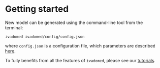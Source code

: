 # Getting started

New model can be generated using the command-line tool from the terminal:

```
ivadomed ivadomed/config/config.json
```

where `config.json` is a configuration file, which parameters are described [here](https://github.com/neuropoly/ivado-medical-imaging/wiki/configuration-file).

To fully benefits from all the features of `ivadomed`, please see our [tutorials](tutorials.md).
